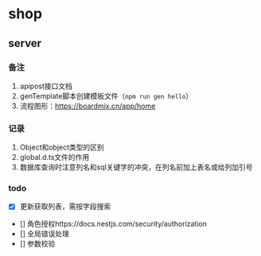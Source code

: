# shop

## server

### 备注
1. apipost接口文档
2. genTemplate脚本创建模板文件（`npm run gen hello`）
3. 流程图形：https://boardmix.cn/app/home

### 记录
1. Object和object类型的区别
2. global.d.ts文件的作用
3. 数据库查询时注意列名和sql关键字的冲突，在列名前加上表名或给列加引号

### todo
- [x] 更新获取列表，需按字段搜索
- [] 角色授权https://docs.nestjs.com/security/authorization
- [] 全局错误处理
- [] 参数校验